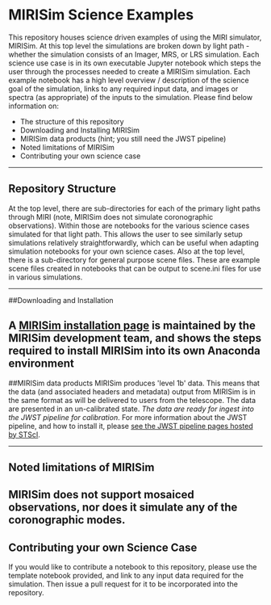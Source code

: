 # MIRISim Science Examples
This repository houses science driven examples of using the MIRI simulator, MIRISim.  At this top level the simulations are broken down by light path - whether the simulation consists of an Imager, MRS, or LRS simulation.   Each science use case is in its own executable Jupyter notebook which steps the user through the processes needed to create a MIRISim simulation.  Each example notebook has a high level overview / description of the science goal of the simulation, links to any required input data, and images or spectra (as appropriate) of the inputs to the simulation.
Please find below information on:
* The structure of this repository
* Downloading and Installing MIRISim
* MIRISim data products (hint; you still need the JWST pipeline)
* Noted limitations of MIRISim
* Contributing your own science case

----
## Repository Structure
At the top level, there are sub-directories for each of the primary light paths through MIRI (note, MIRISim does not simulate coronographic observations).  Within those are notebooks for the various science cases simulated for that light path.  This allows the user to see similarly setup simulations relatively straightforwardly, which can be useful when adapting simulation notebooks for your own science cases.
Also at the top level, there is a sub-directory for general purpose scene files. These are example scene files created in notebooks that can be output to scene.ini files for use in various simulations.

----
##Downloading and Installation

A [MIRISim installation page](http://miri.ster.kuleuven.be/bin/view/Public/MIRISim_Public) is maintained by the MIRISim development team, and shows the steps required to install MIRISim into its own Anaconda environment
----
##MIRISim data products
MIRISim produces 'level 1b' data. This means that the data (and associated headers and metadata) output from MIRISim is in the same format as will be delivered to users from the telescope. The data are presented in an un-calibrated state. *The data are ready for ingest into the JWST pipeline for calibration*. For more information about the JWST pipeline, and how to install it, please [see the JWST pipeline pages hosted by STScI](https://jwst-pipeline.readthedocs.io/en/stable/jwst/introduction.html).

----
## Noted limitations of MIRISim
MIRISim does not support mosaiced observations, nor does it simulate any of the coronographic modes. 
----
## Contributing your own Science Case
If you would like to contribute a notebook to this repository, please use the template notebook provided, and link to any input data required for the simulation. Then issue a pull request for it to be incorporated into the repository.
